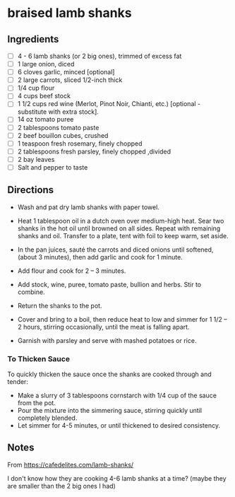 # braised lamb shanks

## Ingredients

* [ ] 4 - 6 lamb shanks (or 2 big ones), trimmed of excess fat
* [ ] 1 large onion, diced
* [ ] 6 cloves garlic, minced [optional]
* [ ] 2 large carrots, sliced 1/2-inch thick
* [ ] 1/4 cup flour
* [ ] 4 cups beef stock
* [ ] 1 1/2 cups red wine (Merlot, Pinot Noir, Chianti, etc.) [optional - substitute with extra stock].
* [ ] 14 oz tomato puree
* [ ] 2 tablespoons tomato paste
* [ ] 2 beef bouillon cubes, crushed
* [ ] 1 teaspoon fresh rosemary, finely chopped
* [ ] 2 tablespoons fresh parsley, finely chopped ,divided
* [ ] 2 bay leaves
* [ ] Salt and pepper to taste

## Directions

* Wash and pat dry lamb shanks with paper towel.

* Heat 1 tablespoon oil in a dutch oven over medium-high heat. Sear two shanks in the hot oil until browned on all sides. Repeat with remaining shanks and oil. Transfer to a plate, tent with foil to keep warm, set aside.

* In the pan juices, sauté the carrots and diced onions until softened, (about 3 minutes), then add garlic and cook for 1 minute. 

* Add flour and cook for 2 – 3 minutes.

* Add stock, wine, puree, tomato paste, bullion and herbs. Stir to combine.

* Return the shanks to the pot.

* Cover and bring to a boil, then reduce heat to low and simmer for 1 1/2 – 2 hours, stirring occasionally, until the meat is falling apart.

* Garnish with parsley and serve with mashed potatoes or rice.
 
### To Thicken Sauce

To quickly thicken the sauce once the shanks are cooked through and tender:

* Make a slurry of 3 tablespoons cornstarch with 1/4 cup of the sauce from the pot.
* Pour the mixture into the simmering sauce, stirring quickly until completely blended.
* Let simmer for 4-5 minutes, or until thickened to desired consistency.


## Notes

From https://cafedelites.com/lamb-shanks/

I don't know how they are cooking 4-6 lamb shanks at a time? (maybe they are smaller than the 2 big ones I had)
